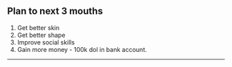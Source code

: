 ## Plan to next 3 mouths 

1. Get better skin 
2. Get better shape 
3. Improve social skills 
4. Gain more money - 100k dol in bank account. 

--- 

